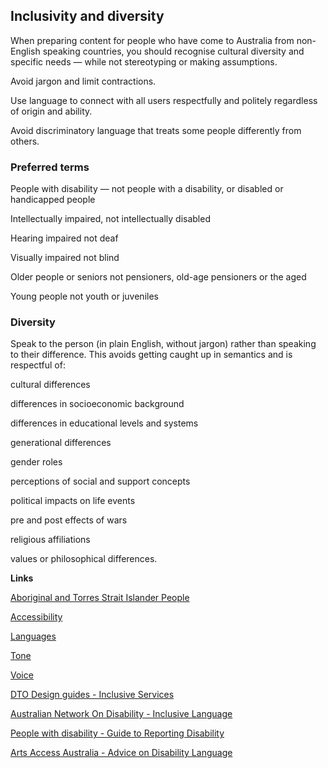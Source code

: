 ---
---
## Inclusivity and diversity

When preparing content for people who have come to Australia from non-English speaking countries, you should recognise cultural diversity and specific needs — while not stereotyping or making assumptions.

Avoid jargon and limit contractions. 

Use language to connect with all users respectfully and politely regardless of origin and ability. 

Avoid discriminatory language that treats some people differently from others.

### Preferred terms

People with disability — not people with a disability, or disabled or handicapped people

Intellectually impaired, not intellectually disabled

Hearing impaired not deaf

Visually impaired not blind

Older people or seniors not pensioners, old-age pensioners or the aged

Young people not youth or juveniles

### Diversity

Speak to the person (in plain English, without jargon) rather than speaking to their difference. This avoids getting caught up in semantics and is respectful of:

cultural differences

differences in socioeconomic background

differences in educational levels and systems

generational differences

gender roles

perceptions of social and support concepts

political impacts on life events

pre and post effects of wars

religious affiliations

values or philosophical differences.

**Links**

[Aboriginal and Torres Strait Islander People](_entries/2016-05-04-aboriginal-and-torres-strait-islander-peoples.md "Aboriginal and Torres Strait Islander People")

[Accessibility](_entries/2016-05-04-accessibility.md "Accessibility")

[Languages](_entries/2016-05-04-languages.md "Languages")

[Tone](_entries/2016-05-04-tone.md "Tone")

[Voice](_entries/2016-05-04-voice.md "Voice")

[DTO Design guides - Inclusive Services](https://www.dto.gov.au/standard/design-guides/inclusive-services/ "DTO Design guides - Inclusive Services")

[Australian Network On Disability - Inclusive Language](http://www.and.org.au/pages/inclusive-language.html "Australian Network On Disability - Inclusive Language")

[People with disability - Guide to Reporting Disability](http://pwd.org.au/library/guide-to-reporting-disability.html "People with disability - Guide to Reporting Disability")

[Arts Access Australia - Advice on Disability Language](http://www.artsaccessaustralia.org/resources/advice-sheets/63-aaa-advice-on-disability-language "Arts Access Australia - Advice on Disability Language")
